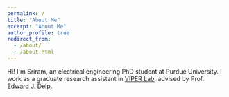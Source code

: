 ```yaml
---
permalink: /
title: "About Me"
excerpt: "About Me"
author_profile: true
redirect_from: 
  - /about/
  - /about.html
---
```


Hi! I'm Sriram, an electrical engineering PhD student at Purdue University. I work as a graduate research assistant in [VIPER Lab](https://engineering.purdue.edu/~ips), advised by Prof. [Edward J. Delp](https://engineering.purdue.edu/~ace/).
